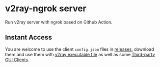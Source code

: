 # v2ray-ngrok server
Run v2ray server with ngrok based on Github Action.

## Instant Access
You are welcome to use the client `config.json` files in [releases](https://github.com/LDwise/v2ray-ngrok/releases), download them and use them with [v2ray executable file](https://www.v2fly.org/en_US/guide/install.html#installation) as well as some [Third-party GUI Clients](https://www.v2fly.org/en_US/awesome/tools.html#third-party-gui-clients).
